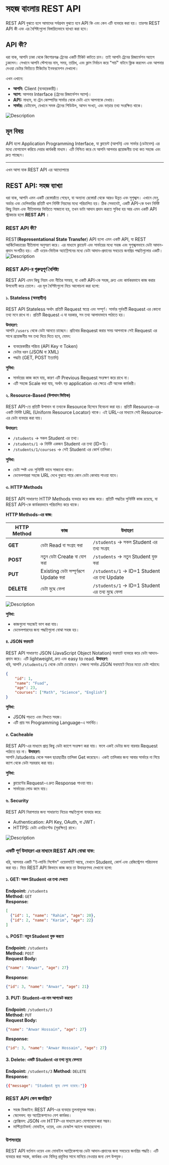 # সহজ বাংলায় REST API

REST API বুঝতে হলে আমাদের সর্বপ্রথম বুঝতে হবে API কি এবং কেন এটি ব্যবহার করা হয়। তারপর REST API কী এবং এর বৈশিষ্ট্যগুলো বিস্তারিতভাবে ব্যাখ্যা করা হবে।
## API কী?  
ধরা যাক, আপনি ঢাকা থেকে কিশোরগঞ্জ ট্রেনের একটি টিকিট কাটতে চান। তাই আপনি ট্রেনের রিজার্ভেশন অ্যাপে ঢুকলেন। সেখানে আপনি স্টেশনের নাম, সময়, তারিখ, এবং ক্লাস নির্বাচন করে "সার্চ" বাটনে ক্লিক করলেন এবং আপনার দেওয়া ডেটার ভিত্তিতে টিকিটের ইনফরমেশন দেখালো।

এখন এখানে:
- **আপনি:** Client (ব্যবহারকারী)।
- **অ্যাপ:** আপনার Interface (ট্রেনের রিজার্ভেশন অ্যাপ)।
- **API:** মাধ্যম, যা ট্রেন কোম্পানির সার্ভার থেকে ডেটা এনে আপনাকে দেখায়।
- **সার্ভার:** ডেটাবেস, যেখানে সমস্ত ট্রেনের শিডিউল, আসন সংখ্যা, এবং ভাড়ার তথ্য সংরক্ষিত থাকে।


![Description](diagram-what-is-an-api-postman-illustration.svg)

## মূল বিষয়
API হলো Application Programming Interface, যা ক্লায়েন্ট (আপনি) এবং সার্ভার (ডেটাবেস) এর মধ্যে যোগাযোগ করিয়ে দেয়ার কার্যকরী মাধ্যম। এটি নিশ্চিত করে যে আপনি আপনার প্রয়োজনীয় তথ্য কত সহজে এবং দ্রুত পাচ্ছেন।

---
এখন আসা যাক REST API এর আদ্যোপান্তে
## REST API: সহজ ব্যাখ্যা

ধরা যাক, আপনি এমন একটি রেস্তোরাঁতে গেছেন, যা অন্যান্য রেস্তোরাঁ থেকে আরও উন্নত এবং সুশৃঙ্খল। এখানে মেনু, অর্ডার এবং ডেলিভারির প্রতিটি ধাপ নির্দিষ্ট নিয়মের মধ্যে পরিচালিত হয়। ঠিক সেভাবেই, একটি API-কে যখন নির্দিষ্ট কিছু নিয়ম এবং নীতিমালার ভিত্তিতে সাজানো হয়, তখন ডাটা আদান প্রদান করতে সুবিধা হয় আর এমন একটি API স্ট্রাকচার হলো  **REST API** । 

### REST API কী?
REST(**Representational State Transfer**) API হলো এমন একটি API, যা REST আর্কিটেকচারের নীতিমালা অনুসরণ করে। এর মাধ্যমে ক্লায়েন্ট এবং সার্ভারের মধ্যে সহজ এবং সুশৃঙ্খলভাবে ডেটা আদান-প্রদান সংগঠিত হয়। এটি ওয়েব-ভিত্তিক অ্যাপ্লিেশনের মধ্যে ডেটা আদান-প্রদানের সবচেয়ে জনপ্রিয় পদ্ধতিগুলোর একটি।
![Description](rest-api.png)

### REST API-র গুরুত্বপূর্ণ বৈশিষ্ট্য

REST API এমন কিছু নিয়ম এবং নীতির সমন্বয়, যা একটি API-কে সহজ, দ্রুত এবং কার্যকরভাবে কাজ করার উপযোগী করে তোলে। এর মূল বৈশিষ্ট্যগুলো নিচে আলোচনা করা হলো:

#### ১. Stateless (অবস্থাহীন)

REST API Stateless অর্থাৎ প্রতিটি Request স্বতন্ত্র এবং সম্পূর্ণ। সার্ভার পূর্ববর্তী Request এর কোনো তথ্য মনে রাখে না। প্রতিটি Request এ যা দরকার, সব তথ্য আলাদাভাবে পাঠাতে হয়।

**উদাহরণ:**  
আপনি `/users` থেকে ডেটা আনতে চাচ্ছেন। প্রতিবার Request করার সময় আপনাকে সেই Request এর সাথে প্রয়োজনীয় সব তথ্য দিয়ে দিতে হবে, যেমন:
- ব্যবহারকারীর পরিচয় (API Key বা Token)
- ডেটার ধরন (JSON বা XML)
- পদ্ধতি (GET, POST ইত্যাদি)

**সুবিধা:**
- সার্ভারের কাজ কমে যায়, কারণ এটি Previous Request সংরক্ষণ করে রাখে না।
- এটি সহজে Scale করা যায়, অর্থাৎ বড় application এর ক্ষেত্রে এটি অনেক কার্যকরী।

#### ২. Resource-Based (উপাদান ভিত্তিক)

REST API-তে প্রতিটি উপাদান বা তথ্যকে Resource হিসেবে বিবেচনা করা হয়। প্রতিটি Resource-এর একটি নির্দিষ্ট URL (Uniform Resource Locator) থাকে। এই URL-এর মাধ্যমে সেই Resource-এর ডেটা ব্যবহার করা যায়।

**উদাহরণ:**
- `/students` → সকল Student এর তথ্য।
- `/students/1` → নির্দিষ্ট একজন Student এর তথ্য (ID=1)।
- `/students/1/courses` → সেই Student এর কোর্স তালিকা।

**সুবিধা:**
- ডেটা স্পষ্ট এবং সুনির্দিষ্ট ভাবে সাজানো থাকে।
- ডেভেলপাররা সহজে URL দেখে বুঝতে পারে কোন ডেটা কোথায় পাওয়া যাবে।


#### ৩. HTTP Methods

REST API সাধারণত HTTP Methods ব্যবহার করে কাজ করে। প্রতিটি পদ্ধতির সুনির্দিষ্ট কাজ রয়েছে, যা REST API-কে কার্যকরভাবে পরিচালিত করে থাকে।

**HTTP Methods-এর কাজ:**

| HTTP Method  | কাজ                          | উদাহরণ                        |
|------------|-----------------------------|-------------------------------|
| **GET**    | ডেটা Read বা সংগ্রহ করা       | `/students` → সকল Student এর তথ্য সংগ্রহ |
| **POST**   | নতুন ডেটা Create বা যোগ করা  | `/students` → নতুন Student যুক্ত করা   |
| **PUT**    | Existing ডেটা সম্পূর্ণরূপে Update করা | `/students/1` → ID=1 Student এর তথ্য Update |
| **DELETE** | ডেটা মুছে ফেলা              | `/students/1` → ID=1 Student এর তথ্য মুছে ফেলা |


![Description](HTTP-METHOD.png)

**সুবিধা:**
- কাজগুলো সহজেই ভাগ করা যায়।
- ডেভেলপারদের জন্য পদ্ধতিগুলো বোঝা সহজ হয়।

#### ৪. JSON ফরম্যাট

REST API সাধারণত JSON (JavaScript Object Notation) ফরম্যাট ব্যবহার করে ডেটা আদান-প্রদান করে। এটি lightweight, দ্রুত এবং easy to read.
**উদাহরণ:**  
ধরি, আপনি `/students/1` থেকে ডেটা চেয়েছেন। সেজন্য সার্ভার JSON ফরম্যাটে নিচের মতো ডেটা পাঠাবে:

```json
{
    "id": 1,
    "name": "Fuad",
    "age": 23,
    "courses": ["Math", "Science", "English"]
}
```
**সুবিধা:**
- JSON পড়তে এবং লিখতে সহজ।
- এটি প্রায় সব Programming Language-এ সমর্থিত।

#### ৫. Cacheable 
REST API-এর মাধ্যমে প্রাপ্ত কিছু ডেটা ক্যাশে সংরক্ষণ করা যায়। ফলে একই ডেটার জন্য বারবার Request পাঠাতে হয় না।
**উদাহরণ:**  
আপনি /students থেকে সকল ছাত্রছাত্রীর তালিকা Get করেছেন। একই তালিকার জন্য আবার সার্ভারে না গিয়ে ক্যাশ থেকে ডেটা সরবরাহ করা যায়।

**সুবিধা:**
- ক্লায়েন্টের Request-এ দ্রুত Response পাওয়া যায়।
- সার্ভারের লোড কমে যায়।

#### ৬. Security  
REST API নিরাপত্তার জন্য সাধারণত নিচের পদ্ধতিগুলো ব্যবহার করে:
- Authentication: API Key, OAuth, বা JWT।
- HTTPS: ডেটা এনক্রিপ্টেড (সুরক্ষিত) রাখে।

![Description](rest-api2.png)

### একটি পূর্ণ উদাহরণ এর মাধ্যমে REST API বোঝা যাক:
ধরি, আপনার একটি "ই-লার্নিং সিস্টেম" ওয়েবসাইট আছে, যেখানে Student, কোর্স এবং রেজিস্ট্রেশন পরিচালনা করা হয়। নিচে REST API কিভাবে কাজ করে তা উদাহরণসহ দেখানো হলো:
#### ১. GET: সকল Student এর তথ্য দেখতে
**Endpoint:** `/students`  
**Method:** `GET`  
**Response:**
```json
[
  {"id": 1, "name": "Rahim", "age": 20},
  {"id": 2, "name": "Karim", "age": 22}
]
````
#### ২. POST: নতুন Student যুক্ত করতে
**Endpoint:** `/students`  
**Method:** `POST`  
**Request Body:**
```json
{"name": "Anwar", "age": 27}
````
**Response:**
```json
{"id": 3, "name": "Anwar", "age": 21}
````

#### 3. PUT: Student-এর নাম আপডেট করতে
**Endpoint:** `/students/3`  
**Method:** `PUT`  
**Request Body:**
```json
{"name": "Anwar Hossain", "age": 27}
````
**Response:**
```json
{"id": 3, "name": "Anwar Hossain", "age": 27}
````

#### 3. Delete: একটি Student এর তথ্য মুছে ফেলতে
**Endpoint:** `/students/3`
**Method:** `DELETE`  
**Response:**
```json
{{"message": "Student মুছে ফেলা হয়েছে।"}}
````

### REST API কেন জনপ্রিয়?
- সহজ ডিজাইন: REST API-এর ব্যবহার তুলনামূলক সহজ।
- স্কেলেবল: বড় অ্যাপ্লিকেশনেও বেশ কার্যকর।
- ফ্লেক্সিবল: JSON এবং HTTP-এর মাধ্যমে দ্রুত যোগাযোগ করা সম্ভব।
- মাল্টিপ্ল্যাটফর্ম: মোবাইল, ওয়েব, এবং ডেস্কটপ অ্যাপে ব্যবহারযোগ্য।

### উপসংহার
REST API বর্তমান ওয়েব এবং মোবাইল অ্যাপ্লিকেশনের ডেটা আদান-প্রদানের জন্য সবচেয়ে জনপ্রিয় পদ্ধতি। এটি ব্যবহার করা সহজ, কার্যকর এবং বিভিন্ন প্রযুক্তির সাথে মানিয়ে নেওয়ার জন্য বেশ উপযুক্ত।

